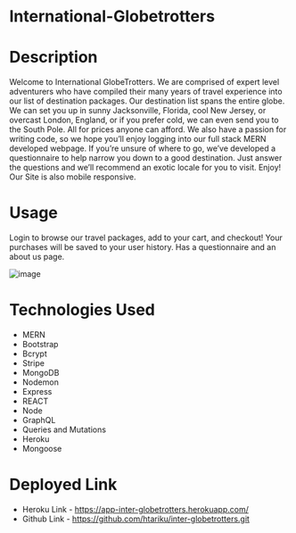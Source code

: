 # International-Globetrotters

# Description
Welcome to International GlobeTrotters. We are comprised of expert level adventurers who have compiled their many years of travel experience into our list of destination packages. Our destination list spans the entire globe. We can set you up in sunny Jacksonville, Florida, cool New Jersey, or overcast London, England, or if you prefer cold, we can even send you to the South Pole. All for prices anyone can afford. We also have a passion for writing code, so we hope you’ll enjoy logging into our full stack MERN developed webpage. If you’re unsure of where to go, we’ve developed a questionnaire to help narrow you down to a good destination. Just answer the questions and we’ll recommend an exotic locale for you to visit. Enjoy! Our Site is also mobile responsive.

# Usage
Login to browse our travel packages, add to your cart, and checkout! Your purchases will be saved to your user history. Has a questionnaire and an about us page. 

![image](https://user-images.githubusercontent.com/94086814/166850583-b0dd05fc-7736-4a59-a5b0-e957c608e038.png)

# Technologies Used
- MERN
- Bootstrap
- Bcrypt
- Stripe
- MongoDB
- Nodemon
- Express
- REACT
- Node
- GraphQL
- Queries and Mutations
- Heroku
- Mongoose


# Deployed Link

- Heroku Link - https://app-inter-globetrotters.herokuapp.com/
- Github Link - https://github.com/htariku/inter-globetrotters.git
